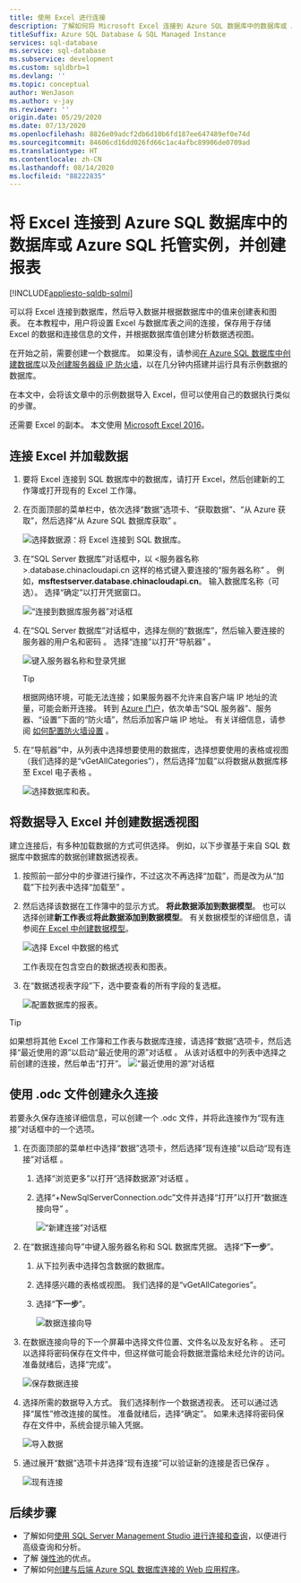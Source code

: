 ```yaml
---
title: 使用 Excel 进行连接
description: 了解如何将 Microsoft Excel 连接到 Azure SQL 数据库中的数据库或 Azure SQL 托管实例。 将数据导入 Excel 以进行报告和数据探索。
titleSuffix: Azure SQL Database & SQL Managed Instance
services: sql-database
ms.service: sql-database
ms.subservice: development
ms.custom: sqldbrb=1
ms.devlang: ''
ms.topic: conceptual
author: WenJason
ms.author: v-jay
ms.reviewer: ''
origin.date: 05/29/2020
ms.date: 07/13/2020
ms.openlocfilehash: 8826e09adcf2db6d10b6fd187ee647489ef0e74d
ms.sourcegitcommit: 84606cd16dd026fd66c1ac4afbc89906de0709ad
ms.translationtype: HT
ms.contentlocale: zh-CN
ms.lasthandoff: 08/14/2020
ms.locfileid: "88222835"
---
```

# <a name="connect-excel-to-a-database-in-azure-sql-database-or-azure-sql-managed-instance-and-create-a-report"></a>将 Excel 连接到 Azure SQL 数据库中的数据库或 Azure SQL 托管实例，并创建报表
[!INCLUDE[appliesto-sqldb-sqlmi](../includes/appliesto-sqldb-sqlmi.md)]

可以将 Excel 连接到数据库，然后导入数据并根据数据库中的值来创建表和图表。 在本教程中，用户将设置 Excel 与数据库表之间的连接，保存用于存储 Excel 的数据和连接信息的文件，并根据数据库值创建分析数据透视图。

在开始之前，需要创建一个数据库。 如果没有，请参阅[在 Azure SQL 数据库中创建数据库](single-database-create-quickstart.md)以及[创建服务器级 IP 防火墙](firewall-create-server-level-portal-quickstart.md)，以在几分钟内搭建并运行具有示例数据的数据库。

在本文中，会将该文章中的示例数据导入 Excel，但可以使用自己的数据执行类似的步骤。

还需要 Excel 的副本。 本文使用 [Microsoft Excel 2016](https://products.office.com/)。

## <a name="connect-excel-and-load-data"></a>连接 Excel 并加载数据

1. 要将 Excel 连接到 SQL 数据库中的数据库，请打开 Excel，然后创建新的工作簿或打开现有的 Excel 工作簿。
2. 在页面顶部的菜单栏中，依次选择“数据”选项卡、“获取数据”、“从 Azure 获取”，然后选择“从 Azure SQL 数据库获取”  。

   ![选择数据源：将 Excel 连接到 SQL 数据库。](./media/connect-excel/excel_data_source.png)

3. 在“SQL Server 数据库”对话框中，以 <服务器名称>.database.chinacloudapi.cn 这样的格式键入要连接的“服务器名称” 。 例如，**msftestserver.database.chinacloudapi.cn**。 输入数据库名称（可选）。 选择“确定”以打开凭据窗口。

   ![“连接到数据库服务器”对话框](./media/connect-excel/server-name.png)

4. 在“SQL Server 数据库”对话框中，选择左侧的“数据库”，然后输入要连接的服务器的用户名和密码   。 选择“连接”以打开“导航器” 。

   ![键入服务器名称和登录凭据](./media/connect-excel/connect-to-server.png)

   > [!TIP]
   > 根据网络环境，可能无法连接；如果服务器不允许来自客户端 IP 地址的流量，可能会断开连接。 转到 [Azure 门户](https://portal.azure.cn/)，依次单击“SQL 服务器”、服务器、“设置”下面的“防火墙”，然后添加客户端 IP 地址。 有关详细信息，请参阅 [如何配置防火墙设置](firewall-configure.md) 。

5. 在“导航器”中，从列表中选择想要使用的数据库，选择想要使用的表格或视图（我们选择的是“vGetAllCategories”），然后选择“加载”以将数据从数据库移至 Excel 电子表格  。

    ![选择数据库和表。](./media/connect-excel/select-database-and-table.png)

## <a name="import-the-data-into-excel-and-create-a-pivot-chart"></a>将数据导入 Excel 并创建数据透视图

建立连接后，有多种加载数据的方式可供选择。 例如，以下步骤基于来自 SQL 数据库中数据库的数据创建数据透视表。

1. 按照前一部分中的步骤进行操作，不过这次不再选择“加载”，而是改为从“加载”下拉列表中选择“加载至”  。
2. 然后选择该数据在工作簿中的显示方式。 **将此数据添加到数据模型**。 也可以选择创建**新工作表**或**将此数据添加到数据模型**。 有关数据模型的详细信息，请参阅[在 Excel 中创建数据模型](https://support.office.com/article/Create-a-Data-Model-in-Excel-87E7A54C-87DC-488E-9410-5C75DBCB0F7B)。

    ![选择 Excel 中数据的格式](./media/connect-excel/import-data.png)

    工作表现在包含空白的数据透视表和图表。
3. 在“数据透视表字段”下，选中要查看的所有字段的复选框。

    ![配置数据库的报表。](./media/connect-excel/power-pivot-results.png)

> [!TIP]
> 如果想将其他 Excel 工作簿和工作表与数据库连接，请选择“数据”选项卡，然后选择“最近使用的源”以启动“最近使用的源”对话框  。 从该对话框中的列表中选择之前创建的连接，然后单击“打开”。
> ![“最近使用的源”对话框](./media/connect-excel/recent-connections.png)

## <a name="create-a-permanent-connection-using-odc-file"></a>使用 .odc 文件创建永久连接

若要永久保存连接详细信息，可以创建一个 .odc 文件，并将此连接作为“现有连接”对话框中的一个选项。

1. 在页面顶部的菜单栏中选择“数据”选项卡，然后选择“现有连接”以启动“现有连接”对话框  。
   1. 选择“浏览更多”以打开“选择数据源”对话框 。
   2. 选择“+NewSqlServerConnection.odc”文件并选择“打开”以打开“数据连接向导”  。

      ![“新建连接”对话框](./media/connect-excel/new-connection.png)

2. 在“数据连接向导”中键入服务器名称和 SQL 数据库凭据。 选择“**下一步**”。
   1. 从下拉列表中选择包含数据的数据库。
   2. 选择感兴趣的表格或视图。 我们选择的是“vGetAllCategories”。
   3. 选择“**下一步**”。

      ![数据连接向导](./media/connect-excel/data-connection-wizard.png)

3. 在数据连接向导的下一个屏幕中选择文件位置、文件名以及友好名称 。 还可以选择将密码保存在文件中，但这样做可能会将数据泄露给未经允许的访问。 准备就绪后，选择“完成”。

    ![保存数据连接](./media/connect-excel/save-data-connection.png)

4. 选择所需的数据导入方式。 我们选择制作一个数据透视表。 还可以通过选择“属性”修改连接的属性。 准备就绪后，选择“确定”。 如果未选择将密码保存在文件中，系统会提示输入凭据。

    ![导入数据](./media/connect-excel/import-data2.png)

5. 通过展开“数据”选项卡并选择“现有连接”可以验证新的连接是否已保存 。

    ![现有连接](./media/connect-excel/existing-connection.png)

## <a name="next-steps"></a>后续步骤

* 了解如何[使用 SQL Server Management Studio 进行连接和查询](connect-query-ssms.md)，以便进行高级查询和分析。
* 了解 [弹性池](elastic-pool-overview.md)的优点。
* 了解如何[创建与后端 Azure SQL 数据库连接的 Web 应用程序](../../app-service/app-service-web-tutorial-dotnet-sqldatabase.md)。
